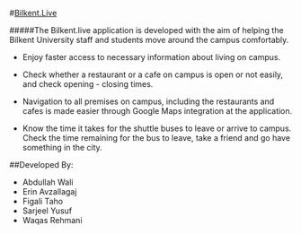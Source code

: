 #[Bilkent.Live](https://play.google.com/store/apps/details?id=com.live.Bilkent&hl=en)

#####The Bilkent.live application is developed with the aim of helping the Bilkent University staff and students move around the campus comfortably.

* Enjoy faster access to necessary information about living on campus.

* Check whether a restaurant or a cafe on campus is open or not easily, and check opening - closing times.

* Navigation to all premises on campus, including the restaurants and cafes is made easier through Google Maps integration at the application.

* Know the time it takes for the shuttle buses to leave or arrive to campus. Check the time remaining for the bus to leave, take a friend and go have something in the city.

##Developed By: 

* Abdullah Wali
* Erin Avzallagaj
* Figali Taho
* Sarjeel Yusuf
* Waqas Rehmani

